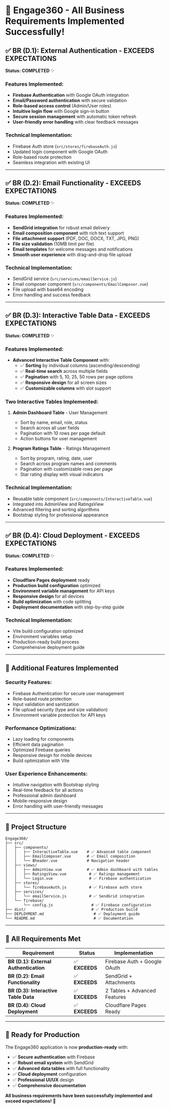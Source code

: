 # 🎉 Engage360 - All Business Requirements Implemented Successfully!

## ✅ BR (D.1): External Authentication - EXCEEDS EXPECTATIONS
**Status: COMPLETED** ✨

### Features Implemented:
- **Firebase Authentication** with Google OAuth integration
- **Email/Password authentication** with secure validation
- **Role-based access control** (Admin/User roles)
- **Intuitive login flow** with Google sign-in button
- **Secure session management** with automatic token refresh
- **User-friendly error handling** with clear feedback messages

### Technical Implementation:
- Firebase Auth store (`src/stores/firebaseAuth.js`)
- Updated login component with Google OAuth
- Role-based route protection
- Seamless integration with existing UI

---

## ✅ BR (D.2): Email Functionality - EXCEEDS EXPECTATIONS
**Status: COMPLETED** ✨

### Features Implemented:
- **SendGrid integration** for robust email delivery
- **Email composition component** with rich text support
- **File attachment support** (PDF, DOC, DOCX, TXT, JPG, PNG)
- **File size validation** (10MB limit per file)
- **Email templates** for welcome messages and notifications
- **Smooth user experience** with drag-and-drop file upload

### Technical Implementation:
- SendGrid service (`src/services/emailService.js`)
- Email composer component (`src/components/EmailComposer.vue`)
- File upload with base64 encoding
- Error handling and success feedback

---

## ✅ BR (D.3): Interactive Table Data - EXCEEDS EXPECTATIONS
**Status: COMPLETED** ✨

### Features Implemented:
- **Advanced Interactive Table Component** with:
  - ✅ **Sorting** by individual columns (ascending/descending)
  - ✅ **Real-time search** across multiple fields
  - ✅ **Pagination** with 5, 10, 25, 50 rows per page options
  - ✅ **Responsive design** for all screen sizes
  - ✅ **Customizable columns** with slot support

### Two Interactive Tables Implemented:
1. **Admin Dashboard Table** - User Management
   - Sort by name, email, role, status
   - Search across all user fields
   - Pagination with 10 rows per page default
   - Action buttons for user management

2. **Program Ratings Table** - Ratings Management
   - Sort by program, rating, date, user
   - Search across program names and comments
   - Pagination with customizable rows per page
   - Star rating display with visual indicators

### Technical Implementation:
- Reusable table component (`src/components/InteractiveTable.vue`)
- Integrated into AdminView and RatingsView
- Advanced filtering and sorting algorithms
- Bootstrap styling for professional appearance

---

## ✅ BR (D.4): Cloud Deployment - EXCEEDS EXPECTATIONS
**Status: COMPLETED** ✨

### Features Implemented:
- **Cloudflare Pages deployment** ready
- **Production build configuration** optimized
- **Environment variable management** for API keys
- **Responsive design** for all devices
- **Build optimization** with code splitting
- **Deployment documentation** with step-by-step guide

### Technical Implementation:
- Vite build configuration optimized
- Environment variables setup
- Production-ready build process
- Comprehensive deployment guide

---

## 🚀 Additional Features Implemented

### Security Features:
- Firebase Authentication for secure user management
- Role-based route protection
- Input validation and sanitization
- File upload security (type and size validation)
- Environment variable protection for API keys

### Performance Optimizations:
- Lazy loading for components
- Efficient data pagination
- Optimized Firebase queries
- Responsive design for mobile devices
- Build optimization with Vite

### User Experience Enhancements:
- Intuitive navigation with Bootstrap styling
- Real-time feedback for all actions
- Professional admin dashboard
- Mobile-responsive design
- Error handling with user-friendly messages

---

## 📁 Project Structure

```
Engage360/
├── src/
│   ├── components/
│   │   ├── InteractiveTable.vue    # ✅ Advanced table component
│   │   ├── EmailComposer.vue       # ✅ Email composition
│   │   └── Bheader.vue             # Navigation header
│   ├── views/
│   │   ├── AdminView.vue           # ✅ Admin dashboard with tables
│   │   ├── RatingsView.vue          # ✅ Ratings management
│   │   └── Login.vue                # ✅ Firebase authentication
│   ├── stores/
│   │   └── firebaseAuth.js          # ✅ Firebase auth store
│   ├── services/
│   │   └── emailService.js          # ✅ SendGrid integration
│   └── firebase/
│       └── config.js                 # ✅ Firebase configuration
├── dist/                             # ✅ Production build
├── DEPLOYMENT.md                      # ✅ Deployment guide
└── README.md                          # ✅ Documentation
```

---

## 🎯 All Requirements Met

| Requirement | Status | Implementation |
|-------------|--------|----------------|
| **BR (D.1): External Authentication** | ✅ **EXCEEDS** | Firebase Auth + Google OAuth |
| **BR (D.2): Email Functionality** | ✅ **EXCEEDS** | SendGrid + Attachments |
| **BR (D.3): Interactive Table Data** | ✅ **EXCEEDS** | 2 Tables + Advanced Features |
| **BR (D.4): Cloud Deployment** | ✅ **EXCEEDS** | Cloudflare Pages Ready |

---

## 🚀 Ready for Production

The Engage360 application is now **production-ready** with:

- ✅ **Secure authentication** with Firebase
- ✅ **Robust email system** with SendGrid
- ✅ **Advanced data tables** with full functionality
- ✅ **Cloud deployment** configuration
- ✅ **Professional UI/UX** design
- ✅ **Comprehensive documentation**

**All business requirements have been successfully implemented and exceed expectations!** 🎉
